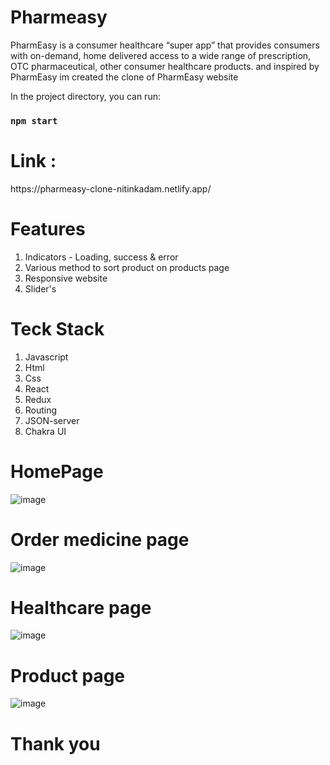 # Pharmeasy
PharmEasy is a consumer healthcare “super app” that provides consumers with on-demand, home delivered access to a wide range of prescription, OTC pharmaceutical, other consumer healthcare products. and inspired by PharmEasy  im created the clone of PharmEasy website

In the project directory, you can run:

### `npm start`

<h1>Link : </h1> https://pharmeasy-clone-nitinkadam.netlify.app/

# Features
<ol>
<li>Indicators - Loading, success & error</li>
<li>Various method to sort product on products page</li>
<li>Responsive website</li>
<li>Slider's</li>
</ol>

# Teck Stack
<ol>
  <li>Javascript</li>
   <li>Html</li>
   <li>Css</li>
   <li>React</li>
   <li>Redux</li>
   <li>Routing</li>
   <li>JSON-server</li>
   <li>Chakra UI</li>
  </ol>
  
  
 # HomePage
 ![image](https://user-images.githubusercontent.com/99539536/174263266-6b70ae18-6c25-4af2-bd65-9f3613e7eec9.png)

# Order medicine page
![image](https://user-images.githubusercontent.com/99539536/174263385-876e32eb-2bb3-4ce8-a42d-a6325faee24a.png)

# Healthcare page
![image](https://user-images.githubusercontent.com/99539536/174263429-5042f990-c0e0-48e3-ad0e-c615ef829c8a.png)

# Product page
![image](https://user-images.githubusercontent.com/99539536/174263560-dbc7276f-ab48-402c-bd99-7ba893dea478.png)

# Thank you 

